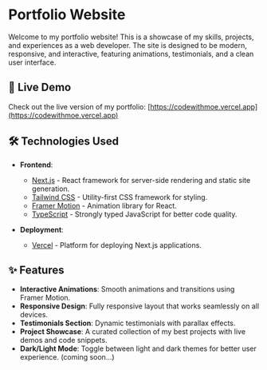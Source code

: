 # Portfolio Website

Welcome to my portfolio website! This is a showcase of my skills, projects, and experiences as a web developer. The site is designed to be modern, responsive, and interactive, featuring animations, testimonials, and a clean user interface.

## 🚀 Live Demo

Check out the live version of my portfolio: [https://codewithmoe.vercel.app](https://codewithmoe.vercel.app)

## 🛠️ Technologies Used

- **Frontend**:

  - [Next.js](https://nextjs.org/) - React framework for server-side rendering and static site generation.
  - [Tailwind CSS](https://tailwindcss.com/) - Utility-first CSS framework for styling.
  - [Framer Motion](https://www.framer.com/motion/) - Animation library for React.
  - [TypeScript](https://www.typescriptlang.org/) - Strongly typed JavaScript for better code quality.

- **Deployment**:
  - [Vercel](https://vercel.com/) - Platform for deploying Next.js applications.

## ✨ Features

- **Interactive Animations**: Smooth animations and transitions using Framer Motion.
- **Responsive Design**: Fully responsive layout that works seamlessly on all devices.
- **Testimonials Section**: Dynamic testimonials with parallax effects.
- **Project Showcase**: A curated collection of my best projects with live demos and code snippets.
- **Dark/Light Mode**: Toggle between light and dark themes for better user experience. (coming soon...)

<!-- ## 🖼️ Screenshots

![Home Page](/screenshots/home.png)
![Projects Page](/screenshots/projects.png)
![Testimonials Section](/screenshots/testimonials.png) -->
